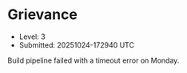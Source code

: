 # Grievance

- Level: 3
- Submitted: 20251024-172940 UTC

Build pipeline failed with a timeout error on Monday.
